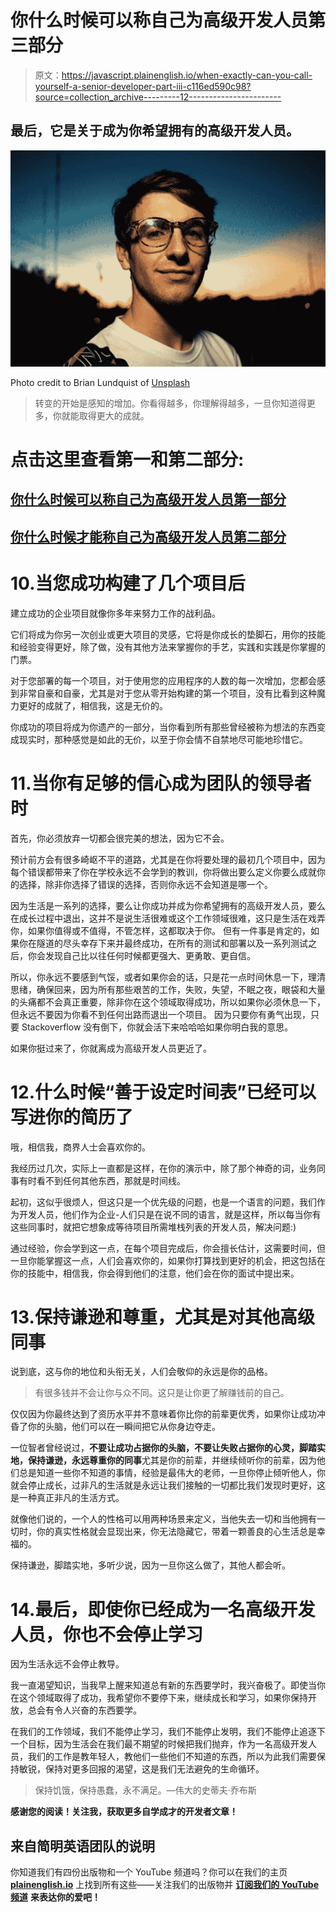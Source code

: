 # 你什么时候可以称自己为高级开发人员第三部分

> 原文：<https://javascript.plainenglish.io/when-exactly-can-you-call-yourself-a-senior-developer-part-iii-c116ed590c98?source=collection_archive---------12----------------------->

## 最后，它是关于成为你希望拥有的高级开发人员。

![](img/2cc3feb0276af5ca7d43f3dece9bddf3.png)

Photo credit to Brian Lundquist of [Unsplash](https://unsplash.com/photos/VwU6dbcwn-E)

> 转变的开始是感知的增加。你看得越多，你理解得越多，一旦你知道得更多，你就能取得更大的成就。

# 点击这里查看第一和第二部分:

## [你什么时候可以称自己为高级开发人员第一部分](https://medium.com/javascript-in-plain-english/when-exactly-can-you-call-yourself-a-senior-developer-part-i-99d3591f2a9c)

## [你什么时候才能称自己为高级开发人员第二部分](https://medium.com/javascript-in-plain-english/when-exactly-can-you-call-yourself-a-senior-developer-part-ii-b80d9df6cea6)

# 10.当您成功构建了几个项目后

建立成功的企业项目就像你多年来努力工作的战利品。

它们将成为你另一次创业或更大项目的灵感，它将是你成长的垫脚石，用你的技能和经验变得更好，除了做，没有其他方法来掌握你的手艺，实践和实践是你掌握的门票。

对于您部署的每一个项目，对于使用您的应用程序的人数的每一次增加，您都会感到非常自豪和自豪，尤其是对于您从零开始构建的第一个项目，没有比看到这种魔力更好的成就了，相信我，这是无价的。

你成功的项目将成为你遗产的一部分，当你看到所有那些曾经被称为想法的东西变成现实时，那种感觉是如此的无价，以至于你会情不自禁地尽可能地珍惜它。

# 11.当你有足够的信心成为团队的领导者时

首先，你必须放弃一切都会很完美的想法，因为它不会。

预计前方会有很多崎岖不平的道路，尤其是在你将要处理的最初几个项目中，因为每个错误都带来了你在学校永远不会学到的教训，你将做出要么定义你要么成就你的选择，除非你选择了错误的选择，否则你永远不会知道是哪一个。

因为生活是一系列的选择，要么让你成功并成为你希望拥有的高级开发人员，要么在成长过程中退出，这并不是说生活很难或这个工作领域很难，这只是生活在戏弄你，如果你值得或不值得，不管怎样，这都取决于你。 但有一件事是肯定的，如果你在隧道的尽头幸存下来并最终成功，在所有的测试和部署以及一系列测试之后，你会发现自己比以往任何时候都更强大、更勇敢、更自信。

所以，你永远不要感到气馁，或者如果你会的话，只是花一点时间休息一下，理清思绪，确保回来，因为所有那些艰苦的工作，失败，失望，不眠之夜，眼袋和大量的头痛都不会真正重要，除非你在这个领域取得成功，所以如果你必须休息一下，但永远不要因为你看不到任何出路而退出一个项目。 因为只要你有勇气出现，只要 Stackoverflow 没有倒下，你就会活下来哈哈哈如果你明白我的意思。

如果你挺过来了，你就离成为高级开发人员更近了。

# 12.什么时候“善于设定时间表”已经可以写进你的简历了

哦，相信我，商界人士会喜欢你的。

我经历过几次，实际上一直都是这样，在你的演示中，除了那个神奇的词，业务同事有时看不到任何其他东西，那就是时间线。

起初，这似乎很烦人，但这只是一个优先级的问题，也是一个语言的问题，我们作为开发人员，他们作为企业-人们只是在说不同的语言，就是这样，所以每当你有这些同事时，就把它想象成等待项目所需堆栈列表的开发人员，解决问题:)

通过经验，你会学到这一点，在每个项目完成后，你会擅长估计，这需要时间，但一旦你能掌握这一点，人们会喜欢你的，如果你打算找到更好的机会，把这包括在你的技能中，相信我，你会得到他们的注意，他们会在你的面试中提出来。

# 13.保持谦逊和尊重，尤其是对其他高级同事

说到底，这与你的地位和头衔无关，人们会敬仰的永远是你的品格。

> 有很多钱并不会让你与众不同。这只是让你更了解赚钱前的自己。

仅仅因为你最终达到了资历水平并不意味着你比你的前辈更优秀，如果你让成功冲昏了你的头脑，他们可以在一瞬间把它从你身边夺走。

一位智者曾经说过，**不要让成功占据你的头脑，不要让失败占据你的心灵，脚踏实地，保持谦逊，永远尊重你的同事**尤其是你的前辈，并继续倾听你的前辈，因为他们总是知道一些你不知道的事情，经验是最伟大的老师，一旦你停止倾听他人，你就会停止成长，过非凡的生活就是永远让我们接触的一切都比我们发现时更好，这是一种真正非凡的生活方式。

就像他们说的，一个人的性格可以用两种场景来定义，当他失去一切和当他拥有一切时，你的真实性格就会显现出来，你无法隐藏它，带着一颗善良的心生活总是幸福的。

保持谦逊，脚踏实地，多听少说，因为一旦你这么做了，其他人都会听。

# 14.最后，即使你已经成为一名高级开发人员，你也不会停止学习

因为生活永远不会停止教导。

我一直渴望知识，当我早上醒来知道总有新的东西要学时，我兴奋极了。即使当你在这个领域取得了成功，我希望你不要停下来，继续成长和学习，如果你保持开放，总会有令人兴奋的东西要学。

在我们的工作领域，我们不能停止学习，我们不能停止发明，我们不能停止追逐下一个目标，因为生活会在我们最不期望的时候把我们抛弃，作为一名高级开发人员，我们的工作是教年轻人，教他们一些他们不知道的东西，所以为此我们需要保持敏锐，保持对更多回报的渴望，这是我们无法避免的生命循环。

> 保持饥饿，保持愚蠢，永不满足。—伟大的史蒂夫·乔布斯

**感谢您的阅读！关注我，获取更多自学成才的开发者文章！**

## 来自简明英语团队的说明

你知道我们有四份出版物和一个 YouTube 频道吗？你可以在我们的主页 [**plainenglish.io**](https://plainenglish.io) 上找到所有这些——关注我们的出版物并 [**订阅我们的 YouTube 频道**](https://www.youtube.com/channel/UCtipWUghju290NWcn8jhyAw) **来表达你的爱吧！**